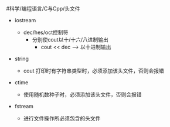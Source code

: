 #科学/编程语言/C与Cpp/头文件
- iostream
	- dec/hes/oct控制符
		- 分别使cout以十/十六/八进制输出
			- cout << dec  ——> 以十进制输出

- string
	- cout 打印时有字符串类型时，必须添加该头文件，否则会报错

- ctime
	- 使用随机数种子时，必须添加该头文件，否则会报错

- fstream
	- 进行文件操作所必须包含的头文件